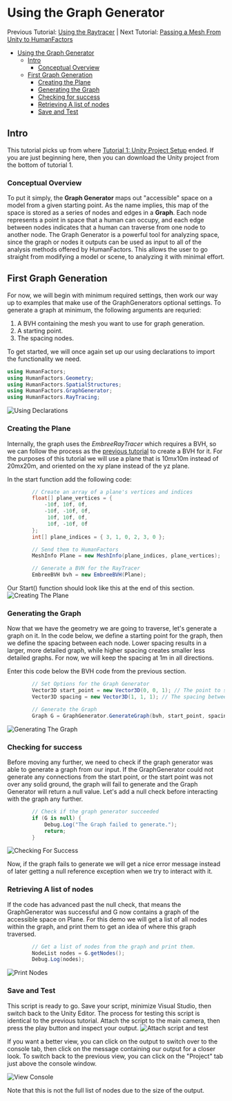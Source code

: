 
# Using the Graph Generator

Previous Tutorial: [Using the Raytracer](2_raycast_at_plane.md)
|
Next Tutorial: [Passing a Mesh From Unity to HumanFactors](4_reading_mesh_from_unity.md)

- [Using the Graph Generator](#using-the-graph-generator)
  - [Intro](#intro)
    - [Conceptual Overview](#conceptual-overview)
  - [First Graph Generation](#first-graph-generation)
    - [Creating the Plane](#creating-the-plane)
    - [Generating the Graph](#generating-the-graph)
    - [Checking for success](#checking-for-success)
    - [Retrieving A list of nodes](#retrieving-a-list-of-nodes)
    - [Save and Test](#save-and-test)

## Intro

This tutorial picks up from where [Tutorial 1: Unity Project Setup](1_unity_project_setup.md) ended. If you are just beginning here, then you can download the Unity project from the bottom of tutorial 1.

### Conceptual Overview

To put it simply, the **Graph Generator** maps out "accessible" space on a model from a given starting point. As the name implies, this map of the space is stored as a series of nodes and edges in a **Graph**. Each node represents a point in space that a human can occupy, and each edge between nodes indicates that a human can traverse from one node to another node. The Graph Generator is a powerful tool for analyzing space, since the graph or nodes it outputs can be used as input to all of the analysis methods offered by HumanFactors. This allows the user to go straight from modifying a model or scene, to analyzing it with minimal effort.

## First Graph Generation

For now, we will begin with minimum required settings, then work our way up to examples that make use of the GraphGenerators optional settings. To generate a graph at minimum, the following arguments are requried:

1) A BVH containing the mesh you want to use for graph generation.
2) A starting point.
3) The spacing nodes.

To get started, we will once again set up our using declarations to import the functionality we need.

``` C#
using HumanFactors;
using HumanFactors.Geometry;
using HumanFactors.SpatialStructures;
using HumanFactors.GraphGenerator;
using HumanFactors.RayTracing;
```

![Using Declarations](../assets/walkthroughs/unity/3_graph_generator/using_declarations.png)

### Creating the Plane

Internally, the graph uses the *EmbreeRayTracer* which requires a BVH, so we can follow the process as the [previous tutorial](2_raycast_at_plane.md) to create a BVH for it. For the purposes of this tutorial we will use a plane that is 10mx10m instead of 20mx20m, and oriented on the xy plane instead of the yz plane.

In the start function add the following code:
``` C#
        // Create an array of a plane's vertices and indices
        float[] plane_vertices = {
            -10f, 10f, 0f,
            -10f, -10f, 0f,
             10f, 10f, 0f,
             10f, -10f, 0f
        };
        int[] plane_indices = { 3, 1, 0, 2, 3, 0 };

        // Send them to HumanFactors
        MeshInfo Plane = new MeshInfo(plane_indices, plane_vertices);

        // Generate a BVH for the RayTracer
        EmbreeBVH bvh = new EmbreeBVH(Plane);
```

Our Start() function should look like this at the end of this section.
![Creating The Plane](../assets/walkthroughs/unity/3_graph_generator/creating_the_plane.PNG)

### Generating the Graph

Now that we have the geometry we are going to traverse, let's generate a graph on it. In the code below, we define a starting point for the graph, then we define the spacing between each node. Lower spacing results in a larger, more detailed graph, while higher spacing creates smaller less detailed graphs. For now, we will keep the spacing at 1m in all directions.

Enter this code below the BVH code from the previous section.

```C#
        // Set Options for the Graph Generator
        Vector3D start_point = new Vector3D(0, 0, 1); // The point to start thegraph generation
        Vector3D spacing = new Vector3D(1, 1, 1); // The spacing between each node

        // Generate the Graph
        Graph G = GraphGenerator.GenerateGraph(bvh, start_point, spacing);
```

![Generating The Graph](../assets/walkthroughs/unity/3_graph_generator/generating_the_graph.PNG)

### Checking for success

Before moving any further, we need to check if the graph generator was able to generate a graph from our input. If the GraphGenerator could not generate any connections from the start point, or the start point was not over any solid ground, the graph will fail to generate and the Graph Generator will return a null value. Let's add a null check before interacting with the graph any further.

``` C#
        // Check if the graph generator succeeded
        if (G is null) {
            Debug.Log("The Graph failed to generate.");
            return;
        }
```

![Checking For Success](../assets/walkthroughs/unity/3_graph_generator/checking_for_success.PNG)

Now, if the graph fails to generate we will get a nice error message instead of later getting a null reference exception when we try to interact with it.

### Retrieving A list of nodes

If the code has advanced past the null check, that means the GraphGenerator was successful and G now contains a graph of the accessible space on Plane. For this demo we will get a list of all nodes within the graph, and print them to get an idea of where this graph traversed.

``` C#
        // Get a list of nodes from the graph and print them.
        NodeList nodes = G.getNodes();
        Debug.Log(nodes);
```

![Print Nodes](../assets/walkthroughs/unity/3_graph_generator/print_nodes.png)

### Save and Test

This script is ready to go. Save your script, minimize Visual Studio, then switch back to the Unity Editor. The process for testing this script is identical to the previous tutorial. Attach the script to the main camera, then press the play button and inspect your output.
![Attach script and test](../assets/walkthroughs/unity/2_raycast_at_plane/drag_into_camera.png)

If you want a better view, you can click on the output to switch over to the console tab, then click on the message containing our output for a closer look. To switch back to the previous view, you can click on the "Project" tab just above the console window.

![View Console](../assets/walkthroughs/unity/3_graph_generator/output.png)


Note that this is not the full list of nodes due to the size of the output. 